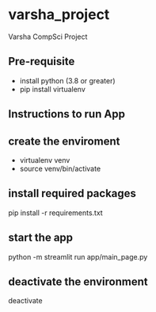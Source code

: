 # varsha_project
Varsha CompSci Project


## Pre-requisite
* install python (3.8 or greater)
* pip install virtualenv

## Instructions to run App

## create the enviroment 
* virtualenv venv
* source venv/bin/activate

## install required packages
pip install -r requirements.txt

## start the app
python -m streamlit run app/main_page.py

## deactivate the environment
deactivate
